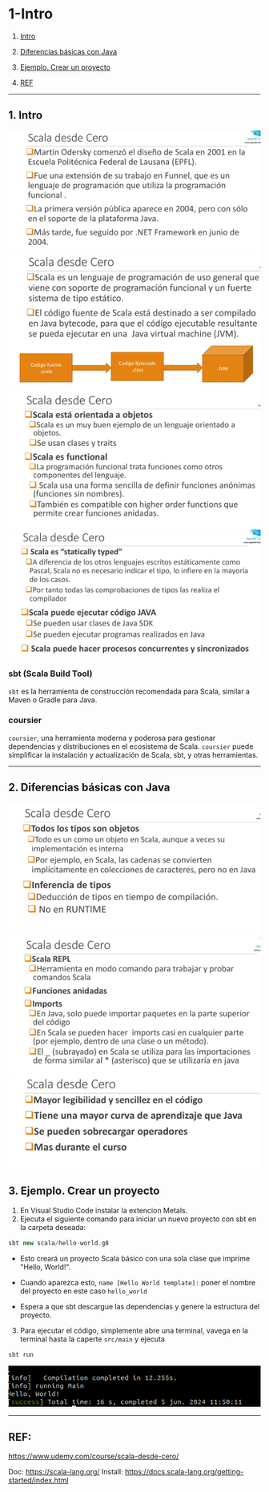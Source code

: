 # 1-Intro

1. [Intro](#schema1)
2. [Diferencias básicas con Java](#schema2)
3. [Ejemplo. Crear un proyecto](#schema3)


10. [REF](#schemaref)

<hr>

<a name="schema1"></a>

## 1. Intro

![](./img/intro.png)
![](./img/intro_2.png)
![](./img/intro_3.png)
![](./img/intro_4.png)

### **sbt (Scala Build Tool)**
`sbt` es la herramienta de construcción recomendada para Scala, similar a Maven o Gradle para Java.
### **coursier**
`coursier`, una herramienta moderna y poderosa para gestionar dependencias y distribuciones en el ecosistema de Scala. `coursier` puede simplificar la instalación y actualización de Scala, sbt, y otras herramientas.



<hr>

<a name="schema2"></a>

## 2. Diferencias básicas con Java

![](./img/dif.png)
![](./img/dif_2.png)
![](./img/dif_3.png)



## 3. Ejemplo. Crear un proyecto 

1. En Visual Studio Code instalar la extencion Metals.
2. Ejecuta el siguiente comando para iniciar un nuevo proyecto con sbt en la carpeta deseada:

```scala
sbt new scala/hello-world.g8
```
  - Esto creará un proyecto Scala básico con una sola clase que imprime "Hello, World!".

  - Cuando aparezca esto, `name [Hello World template]:` poner el nombre del proyecto en este caso `hello_world`

  - Espera a que sbt descargue las dependencias y genere la estructura del proyecto.

3.  Para ejecutar el código, simplemente abre una terminal, vavega en la terminal hasta la caperte `src/main` y ejecuta
```sbt
sbt run
```

![](./img/hello_world.png)





<hr>

<a name="schemaref"></a>


## REF: 
https://www.udemy.com/course/scala-desde-cero/

Doc: https://scala-lang.org/
Install: https://docs.scala-lang.org/getting-started/index.html